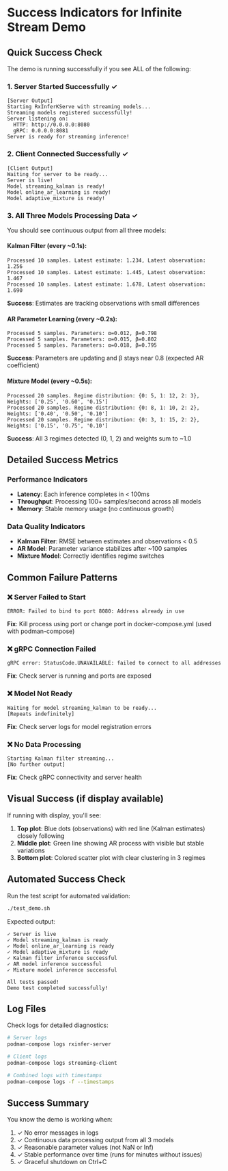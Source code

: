 # Success Indicators for Infinite Stream Demo

## Quick Success Check

The demo is running successfully if you see ALL of the following:

### 1. Server Started Successfully ✓
```
[Server Output]
Starting RxInferKServe with streaming models...
Streaming models registered successfully!
Server listening on:
  HTTP: http://0.0.0.0:8080
  gRPC: 0.0.0.0:8081
Server is ready for streaming inference!
```

### 2. Client Connected Successfully ✓
```
[Client Output]
Waiting for server to be ready...
Server is live!
Model streaming_kalman is ready!
Model online_ar_learning is ready!
Model adaptive_mixture is ready!
```

### 3. All Three Models Processing Data ✓

You should see continuous output from all three models:

#### Kalman Filter (every ~0.1s):
```
Processed 10 samples. Latest estimate: 1.234, Latest observation: 1.256
Processed 10 samples. Latest estimate: 1.445, Latest observation: 1.467
Processed 10 samples. Latest estimate: 1.678, Latest observation: 1.690
```
**Success**: Estimates are tracking observations with small differences

#### AR Parameter Learning (every ~0.2s):
```
Processed 5 samples. Parameters: α=0.012, β=0.798
Processed 5 samples. Parameters: α=0.015, β=0.802
Processed 5 samples. Parameters: α=0.018, β=0.795
```
**Success**: Parameters are updating and β stays near 0.8 (expected AR coefficient)

#### Mixture Model (every ~0.5s):
```
Processed 20 samples. Regime distribution: {0: 5, 1: 12, 2: 3}, Weights: ['0.25', '0.60', '0.15']
Processed 20 samples. Regime distribution: {0: 8, 1: 10, 2: 2}, Weights: ['0.40', '0.50', '0.10']
Processed 20 samples. Regime distribution: {0: 3, 1: 15, 2: 2}, Weights: ['0.15', '0.75', '0.10']
```
**Success**: All 3 regimes detected (0, 1, 2) and weights sum to ~1.0

## Detailed Success Metrics

### Performance Indicators
- **Latency**: Each inference completes in < 100ms
- **Throughput**: Processing 100+ samples/second across all models
- **Memory**: Stable memory usage (no continuous growth)

### Data Quality Indicators
- **Kalman Filter**: RMSE between estimates and observations < 0.5
- **AR Model**: Parameter variance stabilizes after ~100 samples
- **Mixture Model**: Correctly identifies regime switches

## Common Failure Patterns

### ❌ Server Failed to Start
```
ERROR: Failed to bind to port 8080: Address already in use
```
**Fix**: Kill process using port or change port in docker-compose.yml (used with podman-compose)

### ❌ gRPC Connection Failed
```
gRPC error: StatusCode.UNAVAILABLE: failed to connect to all addresses
```
**Fix**: Check server is running and ports are exposed

### ❌ Model Not Ready
```
Waiting for model streaming_kalman to be ready...
[Repeats indefinitely]
```
**Fix**: Check server logs for model registration errors

### ❌ No Data Processing
```
Starting Kalman filter streaming...
[No further output]
```
**Fix**: Check gRPC connectivity and server health

## Visual Success (if display available)

If running with display, you'll see:
1. **Top plot**: Blue dots (observations) with red line (Kalman estimates) closely following
2. **Middle plot**: Green line showing AR process with visible but stable variations
3. **Bottom plot**: Colored scatter plot with clear clustering in 3 regimes

## Automated Success Check

Run the test script for automated validation:
```bash
./test_demo.sh
```

Expected output:
```
✓ Server is live
✓ Model streaming_kalman is ready
✓ Model online_ar_learning is ready
✓ Model adaptive_mixture is ready
✓ Kalman filter inference successful
✓ AR model inference successful
✓ Mixture model inference successful

All tests passed!
Demo test completed successfully!
```

## Log Files

Check logs for detailed diagnostics:
```bash
# Server logs
podman-compose logs rxinfer-server

# Client logs  
podman-compose logs streaming-client

# Combined logs with timestamps
podman-compose logs -f --timestamps
```

## Success Summary

You know the demo is working when:
1. ✓ No error messages in logs
2. ✓ Continuous data processing output from all 3 models
3. ✓ Reasonable parameter values (not NaN or Inf)
4. ✓ Stable performance over time (runs for minutes without issues)
5. ✓ Graceful shutdown on Ctrl+C